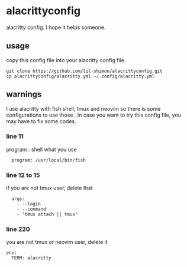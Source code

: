 # alacrittyconfig
alacritty config. I hope it helps someone.

## usage 

copy this config file into your alacritty config file.
```
git clone https://github.com/lil-shimon/alacrittyconfig.git
cp alacrittyconfig/alacritty.yml ~/.config/alacritty.yml
```

## warnings

I use alacritty with fish shell, tmux and neovim
so there is some configurations to use those .
In case you want to try this config file, you may have to fix some codes.

### line 11
program : shell what you use
```
  program: /usr/local/bin/fish
```
### line 12 to 15
if you are not tmux user, delete that
```
  args: 
    - --login
    - --command 
    - "tmux attach || tmux"
```
### line 220
you are not tmux or neovim user, delete it
```
env:
  TERM: alacritty
```
